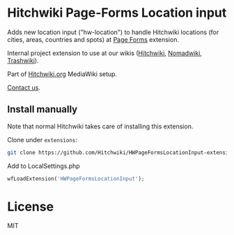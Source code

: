 # Hitchwiki Page-Forms Location input

Adds new location input ("hw-location") to handle Hitchwiki locations (for cities, areas, countries and spots) at [Page Forms](https://www.mediawiki.org/wiki/Extension:Page_Forms) extension.

Internal project extension to use at our wikis ([Hitchwiki](http://hitchwiki.org), [Nomadwiki](http://hitchwiki.org), [Trashwiki](http://trashwiki.org)).

Part of [Hitchwiki.org](https://github.com/Hitchwiki/hitchwiki) MediaWiki setup.

[Contact us](http://hitchwiki.org/contact).

## Install manually

Note that normal Hitchwiki takes care of installing this extension.

Clone under `extensions`:
```bash
git clone https://github.com/Hitchwiki/HWPageFormsLocationInput-extension.git extensions/HWPageFormsLocationInput
```
Add to LocalSettings.php
```php
wfLoadExtension('HWPageFormsLocationInput');
```

# License
MIT
